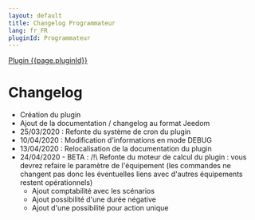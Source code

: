 ```yaml
---
layout: default
title: Changelog Programmateur
lang: fr_FR
pluginId: Programmateur
---
```


<div id="title">
<a href="../../../{{site.baseurl}}/{{page.pluginId}}/{{page.lang}}">Plugin {{page.pluginId}}</a>
</div>

Changelog
===
- Création du plugin
- Ajout de la documentation / changelog au format Jeedom
- 25/03/2020 : Refonte du système de cron du plugin
- 10/04/2020 : Modification d'informations en mode DEBUG
- 13/04/2020 : Relocalisation de la documentation du plugin
- 24/04/2020 - BETA : /!\ Refonte du moteur de calcul du plugin : vous devrez refaire le paramètre de l'équipement (les commandes ne changent pas donc les éventuelles liens avec d'autres équipements restent opérationnels)
  - Ajout comptabilité avec les scénarios
  - Ajout possibilité d'une durée négative
  - Ajout d'une possibilité pour action unique
